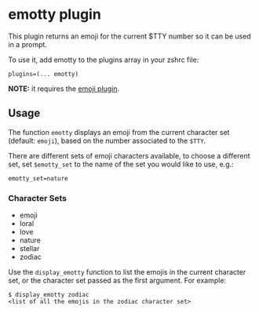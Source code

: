 # emotty plugin

This plugin returns an emoji for the current $TTY number so it can be used
in a prompt.

To use it, add emotty to the plugins array in your zshrc file:
```
plugins=(... emotty)
```

**NOTE:** it requires the [emoji plugin](https://github.com/ryzshrc/ryzshrc/tree/RyZsh/plugins/emoji).

## Usage

The function `emotty` displays an emoji from the current character set (default: `emoji`), based
on the number associated to the `$TTY`.

There are different sets of emoji characters available, to choose a different
set, set `$emotty_set` to the name of the set you would like to use, e.g.:
```
emotty_set=nature
```

### Character Sets

- emoji
- loral
- love
- nature
- stellar
- zodiac

Use the `display_emotty` function to list the emojis in the current character set, or
the character set passed as the first argument. For example:

```
$ display_emotty zodiac
<list of all the emojis in the zodiac character set>
```
